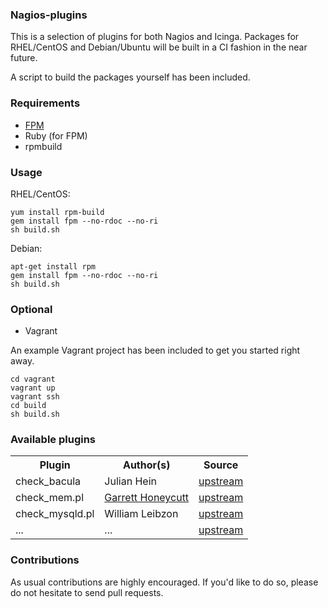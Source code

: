 ### Nagios-plugins

This is a selection of plugins for both Nagios and Icinga.
Packages for RHEL/CentOS and Debian/Ubuntu will be built in a CI fashion in the near future.

A script to build the packages yourself has been included.

### Requirements

* [FPM](https://github.com/jordansissel/fpm)
* Ruby (for FPM)
* rpmbuild 

### Usage

RHEL/CentOS:

    yum install rpm-build
    gem install fpm --no-rdoc --no-ri
    sh build.sh

Debian:

    apt-get install rpm
    gem install fpm --no-rdoc --no-ri
    sh build.sh


### Optional

* Vagrant

An example Vagrant project has been included to get you started right away.

    cd vagrant
    vagrant up
    vagrant ssh
    cd build
    sh build.sh

### Available plugins

<table>
    <tr>
        <th>Plugin</th><th>Author(s)</th><th>Source</th>
    </tr>
    <tr>
        <td>check_bacula</td>
        <td>Julian Hein</td>
        <td><a href="http://exchange.nagios.org/directory/Plugins/Backup-and-Recovery/Bacula/check_bacula-2Epl/details/">upstream</a></td>
    </tr>
    <tr>
        <td>check_mem.pl</td>
        <td><a href="https://github.com/ghoneycutt">Garrett Honeycutt</a></td>
        <td><a href="http://exchange.nagios.org/directory/Plugins/Uncategorized/Operating-Systems/Linux/check_mem/details">upstream</a></td>
    </tr>
    <tr>
        <td>check_mysqld.pl</td>
        <td>William Leibzon</td>
        <td><a href="http://william.leibzon.org/nagios/">upstream</a></td>
    </tr>
    <tr>
        <td>...</td>
        <td>...</td>
        <td><a href="http://google.com">upstream</a></td>
    </tr>
</table>

### Contributions

As usual contributions are highly encouraged.
If you'd like to do so, please do not hesitate to send pull requests.
